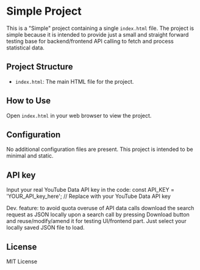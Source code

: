 # Simple Project

This is a "Simple" project containing a single `index.html` file. The project is simple because it is intended to provide just a small and  straight forward testing base for backend/frontend API calling to fetch and process statistical data.

## Project Structure
- `index.html`: The main HTML file for the project.

## How to Use
Open `index.html` in your web browser to view the project.

## Configuration
No additional configuration files are present. This project is intended to be minimal and static.

## API key
Input your real YouTube Data API key in the code:
const API_KEY = 'YOUR_API_key_here'; // Replace with your YouTube Data API key

Dev. feature: to avoid quota overuse of API data calls download the search request as JSON locally upon a search call by pressing Download button and reuse/modify/amend it for testing UI/frontend part. Just select your locally saved JSON file to load.

## License
MIT License
